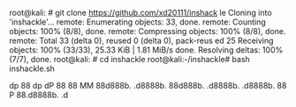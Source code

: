 
root@kali: # git clone https://github.com/xd20111/inshack
le
Cloning into 'inshackle'...
remote: Enumerating objects: 33, done.
remote: Counting objects: 100% (8/8), done.
remote: Compressing objects: 100% (8/8), done.
remote: Total 33 (delta 0), reused 0 (delta 0), pack-reus ed 25
Receiving objects: 100% (33/33), 25.33 KiB | 1.81 MiB/s
done.
Resolving deltas: 100% (7/7), done.
root@kali: # cd inshackle
root@kali:-/inshackle# bash inshackle.sh

dp
88
dp
dP
88
88
MM 88d888b. .d8888b. 88d888b. .d8888b. .d8888b. 88
P
88.d8888b.
.d 
